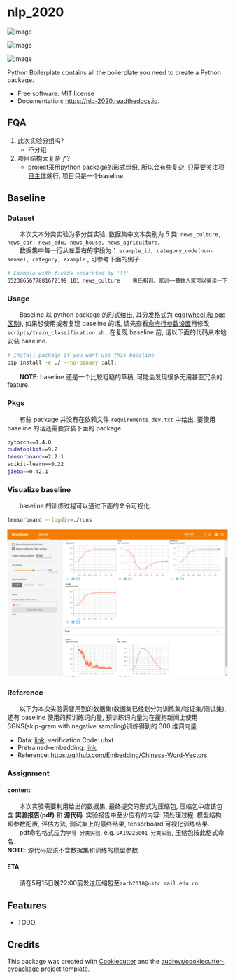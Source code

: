 # nlp_2020

![image](https://img.shields.io/pypi/v/nlp_2020.svg)

![image](https://img.shields.io/travis/ustcsse308/nlp_2020.svg)

![image](https://readthedocs.org/projects/nlp-2020/badge/?version=latest)

Python Boilerplate contains all the boilerplate you need to create a Python package.

- Free software: MIT license
-  Documentation: https://nlp-2020.readthedocs.io.

## FQA

1. 此次实验分组吗?
   - 不分组
2. 项目结构太复杂了?
   - project采用python package的形式组织, 所以会有些复杂, 只需要关注[项目主体](nlp_2020/classification/')就行, 项目只是一个baseline.

## Baseline

### Dataset

&emsp;&emsp;本次文本分类实验为多分类实验, 数据集中文本类别为 5 类: `news_culture, news_car, news_edu, news_house, news_agriculture`.  
&emsp;&emsp;数据集中每一行从左至右的字段为： `example_id, category_code(non-sense), category, example` , 可参考下面的例子.

```sh
# Example with fields separated by '\t'
6523865677881672199	101	news_culture	黄氏祖训、家训——黄姓人家可以鉴读一下
```

### Usage

&emsp;&emsp;Baseline 以 python package 的形式给出, 其分发格式为 egg([wheel 和 egg 区别](https://packaging.python.org/discussions/wheel-vs-egg/)), 如果想使用或者复现 baseline 的话, 请先查看[命令行参数设置](./nlp_2020/classification/args.py)再修改 `scripts/train_classification.sh` . 在复现 baseline 前, 请以下面的代码从本地安装 baseline.

```sh
# Install package if you want use this baseline
pip install -e ./ --no-binary :all:
```

&emsp;&emsp;**NOTE**: baseline 还是一个比较粗糙的草稿, 可能会发现很多无用甚至冗余的 feature.

### Pkgs

&emsp;&emsp;有些 package 并没有在依赖文件 `requirements_dev.txt` 中给出, 要使用 baseline 的话还需要安装下面的 package

```sh
pytorch==1.4.0
cudatoolkit==9.2
tensorboard==2.2.1
scikit-learn==0.22
jieba==0.42.1
```

### Visualize baseline

&emsp;&emsp;baseline 的训练过程可以通过下面的命令可视化.

```sh
tensorboard --logdir=./runs
```

![baseline](resources/baseline.jpg)

### Reference

&emsp;&emsp;以下为本次实验需要用到的数据集(数据集已经划分为训练集/验证集/测试集), 还有 baseline 使用的预训练词向量, 预训练词向量为在搜狗新闻上使用 SGNS(skip-gram with negative sampling)训练得到的 300 维词向量.

- Data: [link](https://pan.baidu.com/s/1TprekQac-yzNHMsREWZe9g), verification Code: uhxt  
- Pretrained-embedding: [link](https://pan.baidu.com/s/1svFOwFBKnnlsqrF1t99Lnw)  
- Reference: https://github.com/Embedding/Chinese-Word-Vectors

### Assignment

#### content

&emsp;&emsp;本次实验需要利用给出的数据集, 最终提交的形式为压缩包, 压缩包中应该包含 **实验报告(pdf)** 和 **源代码**. 实验报告中至少应有的内容: 预处理过程, 模型结构, 超参数配置, 评估方法, 测试集上的最终结果, tensorboard 可视化训练结果.  
&emsp;&emsp;pdf命名格式应为`学号_分类实验`, e.g. `SA19225001_分类实验`, 压缩包按此格式命名.  
**NOTE**: 源代码应该不含数据集和训练的模型参数.

#### ETA

&emsp;&emsp;请在5月15日晚22:00前发送压缩包至`zacb2018@ustc.mail.edu.cn`.

## Features

- TODO

## Credits

This package was created with [Cookiecutter](https://github.com/audreyr/cookiecutter) and the [audreyr/cookiecutter-pypackage](https://github.com/audreyr/cookiecutter-pypackage) project template.
